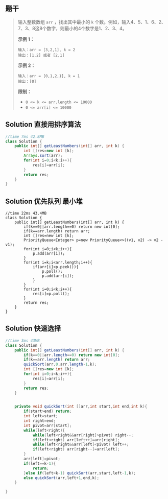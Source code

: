## 题干

> 输入整数数组 `arr` ，找出其中最小的 `k` 个数。例如，输入4、5、1、6、2、7、3、8这8个数字，则最小的4个数字是1、2、3、4。
>
>  
>
> **示例 1：**
>
> ```
> 输入：arr = [3,2,1], k = 2
> 输出：[1,2] 或者 [2,1]
> ```
>
> **示例 2：**
>
> ```
> 输入：arr = [0,1,2,1], k = 1
> 输出：[0]
> ```
>
>  
>
> **限制：**
>
> - `0 <= k <= arr.length <= 10000`
> - `0 <= arr[i] <= 10000`

## Solution 直接用排序算法

```java
//time 7ms 42.8MB
class Solution {
    public int[] getLeastNumbers(int[] arr, int k) {
        int []res=new int [k];
        Arrays.sort(arr);
        for(int i=0;i<k;i++){
            res[i]=arr[i];
        }
        return res;
    }
}
```

## Solution 优先队列 最小堆

```
//time 22ms 43.4MB
class Solution {
    public int[] getLeastNumbers(int[] arr, int k) {
        if(k==0||arr.length==0) return new int[0];
        if(k==arr.length) return arr;
        int []res=new int [k];
        PriorityQueue<Integer> p=new PriorityQueue<>((v1, v2) -> v2 - v1);
        for(int i=0;i<k;i++){
            p.add(arr[i]);
        }
        for(int i=k;i<arr.length;i++){
            if(arr[i]<p.peek()){
                p.poll();
                p.add(arr[i]);
            }
        }
        for(int i=0;i<k;i++){
            res[i]=p.poll();
        }
        return res;
    }
}
```

## Solution 快速选择

```java
//time 3ms 43MB
class Solution {
    public int[] getLeastNumbers(int[] arr, int k) {
        if(k==0||arr.length==0) return new int[0];
        if(k==arr.length) return arr;
        quickSort(arr,0,arr.length-1,k);
        int []res=new int [k];
        for(int i=0;i<k;i++){
            res[i]=arr[i];
        }
        return res;
    }


    private void quickSort(int []arr,int start,int end,int k){
        if(start>end) return;
        int left=start;
        int right=end;
        int pivot=arr[start];
        while(left<right){
            while(left<right&&arr[right]>pivot) right--;
            if(left<right) arr[left++]=arr[right];
            while(left<right&&arr[left]<pivot) left++;
            if(left<right) arr[right--]=arr[left];
        }
        arr[left]=pivot;
        if(left==k-1){
            return;
        }else if(left>k-1) quickSort(arr,start,left-1,k);
        else quickSort(arr,left+1,end,k);
    }

}
```

